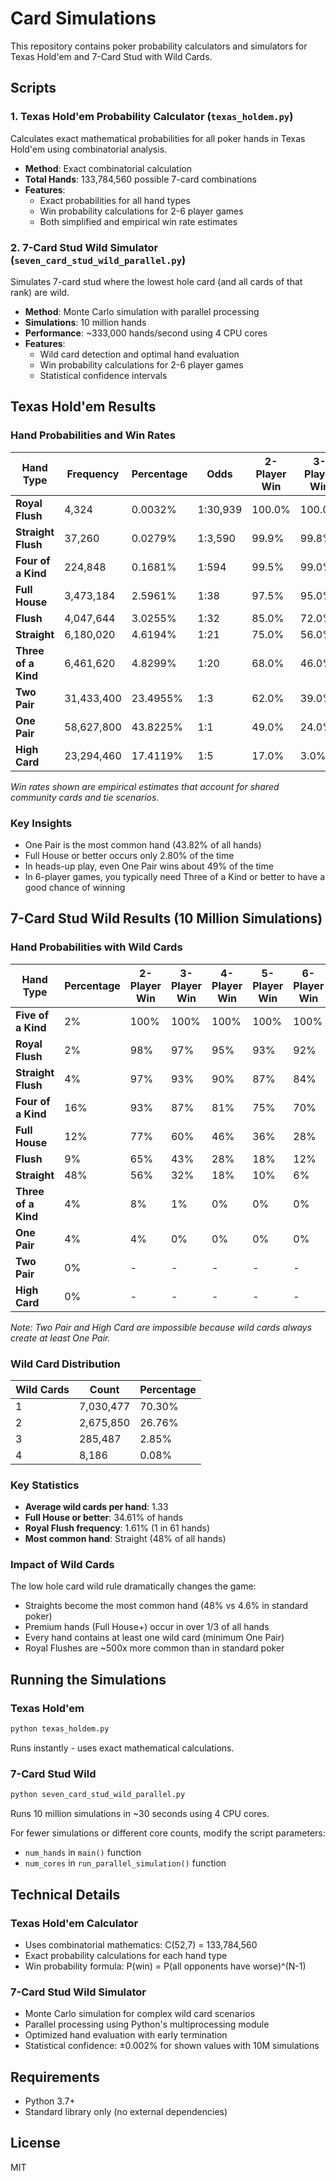 # Card Simulations

This repository contains poker probability calculators and simulators for Texas Hold'em and 7-Card Stud with Wild Cards.

## Scripts

### 1. Texas Hold'em Probability Calculator (`texas_holdem.py`)
Calculates exact mathematical probabilities for all poker hands in Texas Hold'em using combinatorial analysis.

- **Method**: Exact combinatorial calculation
- **Total Hands**: 133,784,560 possible 7-card combinations
- **Features**: 
  - Exact probabilities for all hand types
  - Win probability calculations for 2-6 player games
  - Both simplified and empirical win rate estimates

### 2. 7-Card Stud Wild Simulator (`seven_card_stud_wild_parallel.py`)
Simulates 7-card stud where the lowest hole card (and all cards of that rank) are wild.

- **Method**: Monte Carlo simulation with parallel processing
- **Simulations**: 10 million hands
- **Performance**: ~333,000 hands/second using 4 CPU cores
- **Features**:
  - Wild card detection and optimal hand evaluation
  - Win probability calculations for 2-6 player games
  - Statistical confidence intervals

## Texas Hold'em Results

### Hand Probabilities and Win Rates

| Hand Type | Frequency | Percentage | Odds | 2-Player Win | 3-Player Win | 4-Player Win | 5-Player Win | 6-Player Win |
|-----------|-----------|------------|------|--------------|--------------|--------------|--------------|--------------|
| **Royal Flush** | 4,324 | 0.0032% | 1:30,939 | 100.0% | 100.0% | 100.0% | 100.0% | 100.0% |
| **Straight Flush** | 37,260 | 0.0279% | 1:3,590 | 99.9% | 99.8% | 99.7% | 99.6% | 99.5% |
| **Four of a Kind** | 224,848 | 0.1681% | 1:594 | 99.5% | 99.0% | 98.5% | 98.0% | 97.5% |
| **Full House** | 3,473,184 | 2.5961% | 1:38 | 97.5% | 95.0% | 92.5% | 90.0% | 87.5% |
| **Flush** | 4,047,644 | 3.0255% | 1:32 | 85.0% | 72.0% | 61.0% | 52.0% | 44.0% |
| **Straight** | 6,180,020 | 4.6194% | 1:21 | 75.0% | 56.0% | 42.0% | 31.5% | 24.0% |
| **Three of a Kind** | 6,461,620 | 4.8299% | 1:20 | 68.0% | 46.0% | 31.0% | 21.0% | 14.0% |
| **Two Pair** | 31,433,400 | 23.4955% | 1:3 | 62.0% | 39.0% | 24.0% | 15.0% | 9.5% |
| **One Pair** | 58,627,800 | 43.8225% | 1:1 | 49.0% | 24.0% | 12.0% | 6.0% | 3.0% |
| **High Card** | 23,294,460 | 17.4119% | 1:5 | 17.0% | 3.0% | 0.5% | 0.1% | 0.0% |

*Win rates shown are empirical estimates that account for shared community cards and tie scenarios.*

### Key Insights
- One Pair is the most common hand (43.82% of all hands)
- Full House or better occurs only 2.80% of the time
- In heads-up play, even One Pair wins about 49% of the time
- In 6-player games, you typically need Three of a Kind or better to have a good chance of winning

## 7-Card Stud Wild Results (10 Million Simulations)

### Hand Probabilities with Wild Cards

| Hand Type | Percentage | 2-Player Win | 3-Player Win | 4-Player Win | 5-Player Win | 6-Player Win |
|-----------|------------|--------------|--------------|--------------|--------------|--------------|
| **Five of a Kind** | 2% | 100% | 100% | 100% | 100% | 100% |
| **Royal Flush** | 2% | 98% | 97% | 95% | 93% | 92% |
| **Straight Flush** | 4% | 97% | 93% | 90% | 87% | 84% |
| **Four of a Kind** | 16% | 93% | 87% | 81% | 75% | 70% |
| **Full House** | 12% | 77% | 60% | 46% | 36% | 28% |
| **Flush** | 9% | 65% | 43% | 28% | 18% | 12% |
| **Straight** | 48% | 56% | 32% | 18% | 10% | 6% |
| **Three of a Kind** | 4% | 8% | 1% | 0% | 0% | 0% |
| **One Pair** | 4% | 4% | 0% | 0% | 0% | 0% |
| **Two Pair** | 0% | - | - | - | - | - |
| **High Card** | 0% | - | - | - | - | - |

*Note: Two Pair and High Card are impossible because wild cards always create at least One Pair.*

### Wild Card Distribution

| Wild Cards | Count | Percentage |
|------------|-------|------------|
| 1 | 7,030,477 | 70.30% |
| 2 | 2,675,850 | 26.76% |
| 3 | 285,487 | 2.85% |
| 4 | 8,186 | 0.08% |

### Key Statistics
- **Average wild cards per hand**: 1.33
- **Full House or better**: 34.61% of hands
- **Royal Flush frequency**: 1.61% (1 in 61 hands)
- **Most common hand**: Straight (48% of all hands)

### Impact of Wild Cards
The low hole card wild rule dramatically changes the game:
- Straights become the most common hand (48% vs 4.6% in standard poker)
- Premium hands (Full House+) occur in over 1/3 of all hands
- Every hand contains at least one wild card (minimum One Pair)
- Royal Flushes are ~500x more common than in standard poker

## Running the Simulations

### Texas Hold'em
```bash
python texas_holdem.py
```
Runs instantly - uses exact mathematical calculations.

### 7-Card Stud Wild
```bash
python seven_card_stud_wild_parallel.py
```
Runs 10 million simulations in ~30 seconds using 4 CPU cores.

For fewer simulations or different core counts, modify the script parameters:
- `num_hands` in `main()` function
- `num_cores` in `run_parallel_simulation()` function

## Technical Details

### Texas Hold'em Calculator
- Uses combinatorial mathematics: C(52,7) = 133,784,560
- Exact probability calculations for each hand type
- Win probability formula: P(win) = P(all opponents have worse)^(N-1)

### 7-Card Stud Wild Simulator
- Monte Carlo simulation for complex wild card scenarios
- Parallel processing using Python's multiprocessing module
- Optimized hand evaluation with early termination
- Statistical confidence: ±0.002% for shown values with 10M simulations

## Requirements
- Python 3.7+
- Standard library only (no external dependencies)

## License
MIT